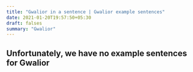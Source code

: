 ```yaml
---
title: "Gwalior in a sentence | Gwalior example sentences"
date: 2021-01-20T19:57:50+05:30
draft: falses
summary: "Gwalior"
---
```

## Unfortunately, we have no example sentences for Gwalior                 
